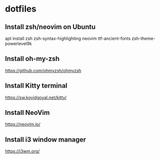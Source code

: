 # dotfiles

## Install zsh/neovim on Ubuntu

apt install zsh zsh-syntax-highlighting neovim ttf-ancient-fonts zsh-theme-powerlevel9k

## Install oh-my-zsh

https://github.com/ohmyzsh/ohmyzsh

## Install Kitty terminal

https://sw.kovidgoyal.net/kitty/

## Install NeoVim

https://neovim.io/

## Install i3 window manager

https://i3wm.org/
